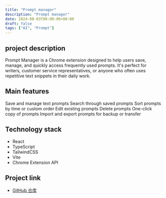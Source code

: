 ```yaml
---
title: "Prompt manager"
description: "Prompt manager"
date: 2024-08-03T00:00:00+08:00
draft: false
tags: ["AI", "Prompt"]
---
```


## project description

Prompt Manager is a Chrome extension designed to help users save, manage, and quickly access frequently used prompts. It's perfect for writers, customer service representatives, or anyone who often uses repetitive text snippets in their daily work.

## Main features

Save and manage text prompts
Search through saved prompts
Sort prompts by time or custom order
Edit existing prompts
Delete prompts
One-click copy of prompts
Import and export prompts for backup or transfer

## Technology stack

- React
- TypeScript
- TailwindCSS
- Vite
- Chrome Extension API


## Project link

- [GitHub 仓库](https://github.com/code-agree/prompt-manager)
<!-- - [在线演示](https://project1-demo.com) -->

<!-- ## 项目截图 -->

<!-- ![项目截图](/img/project1-screenshot.jpg) -->
